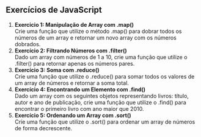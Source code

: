 ## Exercícios de JavaScript

1. **Exercicio 1: Manipulação de Array com .map()** <br>
  Crie uma função que utilize o método .map() para dobrar todos os números de um array e retornar um novo array com os números dobrados.
2. **Exercício 2: Filtrando Números com .filter()** <br>
   Dado um array com números de 1 a 10, crie uma função que utilize o .filter() para retornar apenas os números pares.
3. **Exercício 3: Soma com .reduce()** <br>
   Crie uma função que utilize o .reduce() para somar todos os valores de um array de números e retornar a soma total.
4. **Exercício 4: Encontrando um Elemento com .find()** <br>
   Dado um array com os seguintes objetos representando livros: título, autor e ano de publicação, crie uma função que utilize o .find() para encontrar o primeiro livro com ano maior que 2010.
5. **Exercício 5: Ordenando um Array com .sort()** <br>
   Crie uma função que utilize o .sort() para ordenar um array de números de forma decrescente.
